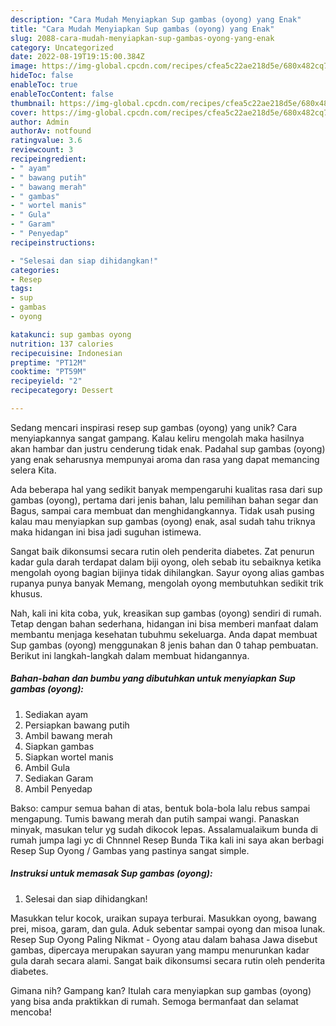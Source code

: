 ```yaml
---
description: "Cara Mudah Menyiapkan Sup gambas (oyong) yang Enak"
title: "Cara Mudah Menyiapkan Sup gambas (oyong) yang Enak"
slug: 2088-cara-mudah-menyiapkan-sup-gambas-oyong-yang-enak
category: Uncategorized
date: 2022-08-19T19:15:00.384Z
image: https://img-global.cpcdn.com/recipes/cfea5c22ae218d5e/680x482cq70/sup-gambas-oyong-foto-resep-utama.jpg
hideToc: false
enableToc: true
enableTocContent: false
thumbnail: https://img-global.cpcdn.com/recipes/cfea5c22ae218d5e/680x482cq70/sup-gambas-oyong-foto-resep-utama.jpg
cover: https://img-global.cpcdn.com/recipes/cfea5c22ae218d5e/680x482cq70/sup-gambas-oyong-foto-resep-utama.jpg
author: Admin
authorAv: notfound
ratingvalue: 3.6
reviewcount: 3
recipeingredient:
- " ayam"
- " bawang putih"
- " bawang merah"
- " gambas"
- " wortel manis"
- " Gula"
- " Garam"
- " Penyedap"
recipeinstructions:

- "Selesai dan siap dihidangkan!"
categories:
- Resep
tags:
- sup
- gambas
- oyong

katakunci: sup gambas oyong 
nutrition: 137 calories
recipecuisine: Indonesian
preptime: "PT12M"
cooktime: "PT59M"
recipeyield: "2"
recipecategory: Dessert

---
```





Sedang mencari inspirasi resep sup gambas (oyong) yang unik? Cara menyiapkannya sangat gampang. Kalau keliru mengolah maka hasilnya akan hambar dan justru cenderung tidak enak. Padahal sup gambas (oyong) yang enak seharusnya mempunyai aroma dan rasa yang dapat memancing selera Kita.





Ada beberapa hal yang sedikit banyak mempengaruhi kualitas rasa dari sup gambas (oyong), pertama dari jenis bahan, lalu pemilihan bahan segar dan Bagus, sampai cara membuat dan menghidangkannya. Tidak usah pusing kalau mau menyiapkan sup gambas (oyong) enak,      asal sudah tahu triknya maka hidangan ini bisa jadi suguhan istimewa.














Sangat baik dikonsumsi secara rutin oleh penderita diabetes. Zat penurun kadar gula darah terdapat dalam biji oyong, oleh sebab itu sebaiknya ketika mengolah oyong bagian bijinya tidak dihilangkan. Sayur oyong alias gambas rupanya punya banyak Memang, mengolah oyong membutuhkan sedikit trik khusus.






Nah, kali ini kita coba, yuk, kreasikan sup gambas (oyong) sendiri di rumah. Tetap dengan bahan sederhana, hidangan ini bisa memberi manfaat dalam membantu menjaga kesehatan tubuhmu sekeluarga. Anda dapat membuat Sup gambas (oyong) menggunakan 8 jenis bahan dan 0 tahap pembuatan. Berikut ini langkah-langkah dalam membuat hidangannya.

<!--inarticleads1-->

##### Bahan-bahan dan bumbu yang dibutuhkan untuk menyiapkan Sup gambas (oyong):

1. Sediakan  ayam
1. Persiapkan  bawang putih
1. Ambil  bawang merah
1. Siapkan  gambas
1. Siapkan  wortel manis
1. Ambil  Gula
1. Sediakan  Garam
1. Ambil  Penyedap


Bakso: campur semua bahan di atas, bentuk bola-bola lalu rebus sampai mengapung. Tumis bawang merah dan putih sampai wangi. Panaskan minyak, masukan telur yg sudah dikocok lepas. Assalamualaikum bunda di rumah jumpa lagi yc di Chnnnel Resep Bunda Tika kali ini saya akan berbagi Resep Sup Oyong / Gambas yang pastinya sangat simple. 

<!--inarticleads2-->

##### Instruksi untuk memasak Sup gambas (oyong):


1. Selesai dan siap dihidangkan!

Masukkan telur kocok, uraikan supaya terburai. Masukkan oyong, bawang prei, misoa, garam, dan gula. Aduk sebentar sampai oyong dan misoa lunak. Resep Sup Oyong Paling Nikmat - Oyong atau dalam bahasa Jawa disebut gambas, dipercaya merupakan sayuran yang mampu menurunkan kadar gula darah secara alami. Sangat baik dikonsumsi secara rutin oleh penderita diabetes. 

Gimana nih? Gampang kan? Itulah cara menyiapkan sup gambas (oyong) yang bisa anda praktikkan di rumah. Semoga bermanfaat dan selamat mencoba!
